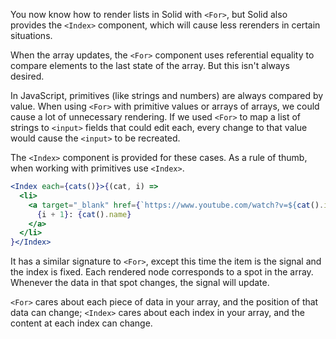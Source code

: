 You now know how to render lists in Solid with `<For>`, but Solid also provides the `<Index>` component, which will cause less rerenders in certain situations. 

When the array updates, the `<For>` component uses referential equality to compare elements to the last state of the array. But this isn't always desired. 

In JavaScript, primitives (like strings and numbers) are always compared by value. When using `<For>` with primitive values or arrays of arrays, we could cause a lot of unnecessary rendering. If we used `<For>` to map a list of strings to `<input>` fields that could edit each, every change to that value would cause the `<input>` to be recreated. 

The `<Index>` component is provided for these cases. As a rule of thumb, when working with primitives use `<Index>`. 

```jsx
<Index each={cats()}>{(cat, i) =>
  <li>
    <a target="_blank" href={`https://www.youtube.com/watch?v=${cat().id}`}>
      {i + 1}: {cat().name}
    </a>
  </li>
}</Index>
```

It has a similar signature to `<For>`, except this time the item is the signal and the index is fixed. Each rendered node corresponds to a spot in the array. Whenever the data in that spot changes, the signal will update.

`<For>` cares about each piece of data in your array, and the position of that data can change; `<Index>` cares about each index in your array, and the content at each index can change.

